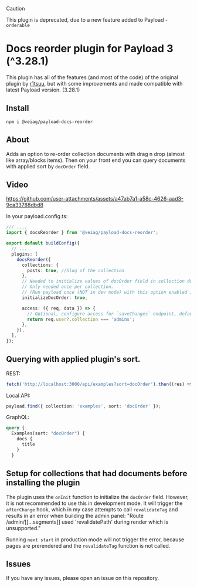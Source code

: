 > [!CAUTION]
> This plugin is deprecated, due to a new feature added to Payload - `orderable`

# Docs reorder plugin for Payload 3 (^3.28.1)

This plugin has all of the features (and most of the code) of the original plugin by [r1tsuu](https://github.com/r1tsuu/payload-enchants), but with some improvements and made compatible with latest Payload version. (3.28.1)

## Install

`npm i @veiag/payload-docs-reorder`

## About

Adds an option to re-order collection documents with drag n drop (almost like array/blocks items). Then on your front end you can query documents with applied sort by `docOrder` field.

## Video

https://github.com/user-attachments/assets/a47ab7a1-a58c-4626-aad3-9ca33788dbd8



In your payload.config.ts:

```ts
/// ....
import { docsReorder } from '@veiag/payload-docs-reorder';

export default buildConfig({
  // ...
  plugins: [
    docsReorder({
      collections: {
        posts: true, //Slug of the collection
      },
      // Needed to initialize values of docOrder field in collection documents.
      // Only needed once per collection. 
      // (Run payload once (NOT in dev mode) with this option enabled , and more if you add new collection)
      initializeDocOrder: true,

      access: ({ req, data }) => {
        // Optional, configure access for `saveChanges` endpoint, default: Boolean(req.user)
        return req.user?.collection === 'admins';
      },
    }),
  ],
});
```

## Querying with applied plugin's sort.

REST:

```ts
fetch('http://localhost:3000/api/examples?sort=docOrder').then((res) => res.json());
```

Local API:

```ts
payload.find({ collection: 'examples', sort: 'docOrder' });
```

GraphQL:

```graphql
query {
  Examples(sort: "docOrder") {
    docs {
      title
    }
  }

```

## Setup for collections that had documents before installing the plugin

The plugin uses the `onInit` function to initialize the `docOrder` field. However, it is not recommended to use this in development mode. It will trigger the `afterChange` hook, which in my case attempts to call `revalidateTag` and results in an error when building the admin panel: "Route /admin/[[...segments]] used 'revalidatePath' during render which is unsupported."

Running `next start` in production mode will not trigger the error, because pages are prerendered and the `revalidateTag` function is not called.

## Issues

If you have any issues, please open an issue on this repository.
